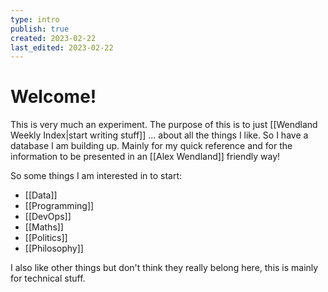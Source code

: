 ```yaml
---
type: intro
publish: true 
created: 2023-02-22
last_edited: 2023-02-22
---
```

# Welcome!

This is very much an experiment. The purpose of this is to just [[Wendland Weekly Index|start writing stuff]] ... about all the things I like. So I have a database I am building up. Mainly for my quick reference and for the information to be presented in an [[Alex Wendland]] friendly way!

So some things I am interested in to start: 
- [[Data]]
- [[Programming]]
- [[DevOps]]
- [[Maths]]
- [[Politics]]
- [[Philosophy]]

I also like other things but don't think they really belong here, this is mainly for technical stuff.

